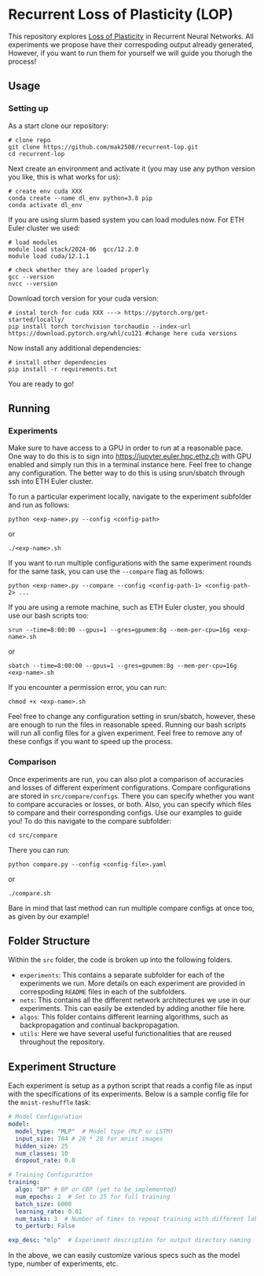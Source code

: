 # Recurrent Loss of Plasticity (LOP)

This repository explores [Loss of Plasticity](https://www.nature.com/articles/s41586-024-07711-7) in Recurrent Neural Networks. All experiments we propose have their correspoding output already generated, However, if you want to run them for yourself we will guide you thorugh the process!

## Usage

### Setting up

As a start clone our repository:
```shell
# clone repo
git clone https://github.com/mak2508/recurrent-lop.git
cd recurrent-lop
```

Next create an environment and activate it (you may use any python version you like, this is what works for us):
```shell
# create env cuda XXX
conda create --name dl_env python=3.8 pip
conda activate dl_env
```

If you are using slurm based system you can load modules now. For ETH Euler cluster we used:
```shell
# load modules
module load stack/2024-06  gcc/12.2.0
module load cuda/12.1.1

# check whether they are loaded properly
gcc --version
nvcc --version
```

Download torch version for your cuda version:
```shell
# instal torch for cuda XXX ---> https://pytorch.org/get-started/locally/
pip install torch torchvision torchaudio --index-url https://download.pytorch.org/whl/cu121 #change here cuda versions
```

Now install any additional dependencies:
```shell
# install other dependencies
pip install -r requirements.txt
```

You are ready to go!

## Running

### Experiments

Make sure to have access to a GPU in order to run at a reasonable pace. One way to do this is to sign into https://jupyter.euler.hpc.ethz.ch with GPU enabled and simply run this in a terminal instance here. Feel free to change any configuration. The better way to do this is using srun/sbatch through ssh into ETH Euler cluster.

To run a particular experiment locally, navigate to the experiment subfolder and run as follows:

```shell
python <exp-name>.py --config <config-path>
```

or

```shell
./<exp-name>.sh
```

If you want to run multiple configurations with the same experiment rounds for the same task, you can use the `--compare` flag as follows:

```shell
python <exp-name>.py --compare --config <config-path-1> <config-path-2> ...
```

If you are using a remote machine, such as ETH Euler cluster, you should use our bash scripts too:

```shell
srun --time=8:00:00 --gpus=1 --gres=gpumem:8g --mem-per-cpu=16g <exp-name>.sh
```

or

```shell
sbatch --time=8:00:00 --gpus=1 --gres=gpumem:8g --mem-per-cpu=16g <exp-name>.sh
```

If you encounter a permission error, you can run:

```shell
chmod +x <exp-name>.sh
```

Feel free to change any configuration setting in srun/sbatch, however, these are enough to run the files in reasonable speed. Running our bash scripts will run all config files for a given experiment. Feel free to remove any of these configs if you want to speed up the process.

### Comparison

Once experiments are run, you can also plot a comparison of accuracies and losses of different experiment configurations. Compare configurations are stored in `src/compare/configs`. There you can specify whether you want to compare accuracies or losses, or both. Also, you can specify which files to compare and their corresponding configs. Use our examples to guide you! To do this navigate to the compare subfolder:

```shell
cd src/compare
```

There you can run:

```shell
python compare.py --config <config-file>.yaml
```

or

```shell
./compare.sh
```

Bare in mind that last method can run multiple compare configs at once too, as given by our example!

## Folder Structure
Within the `src` folder, the code is broken up into the following folders.

- `experiments`: This contains a separate subfolder for each of the experiments we run. More details on each experiment are provided in correspoding `README` files in each of the subfolders.
- `nets`: This contains all the different network architectures we use in our experiments. This can easily be extended by adding another file here.
- `algos`: This folder contains different learning algorithms, such as backpropagation and continual backpropagation.
- `utils`: Here we have several useful functionalities that are reused throughout the repository.

## Experiment Structure
Each experiment is setup as a python script that reads a config file as input with the specifications of its experiments. Below is a sample config file for the `mnist-reshuffle` task:

```yaml
# Model Configuration
model:
  model_type: "MLP"  # Model type (MLP or LSTM)
  input_size: 784 # 28 * 28 for mnist images
  hidden_size: 25
  num_classes: 10
  dropout_rate: 0.0

# Training Configuration
training:
  algo: "BP" # BP or CBP (yet to be implemented)
  num_epochs: 2  # Set to 25 for full training
  batch_size: 6000
  learning_rate: 0.01
  num_tasks: 3  # Number of times to repeat training with different label shufflings
  to_perturb: False

exp_desc: "mlp"  # Experiment description for output directory naming

```

In the above, we can easily customize various specs such as the model type, number of experiments, etc.
